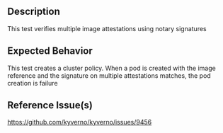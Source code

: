 ## Description

This test verifies multiple image attestations using notary signatures

## Expected Behavior

This test creates a cluster policy.
When a pod is created with the image reference and the signature on multiple attestations matches, the pod creation is failure

## Reference Issue(s)

https://github.com/kyverno/kyverno/issues/9456
